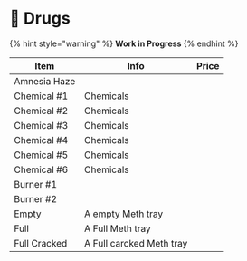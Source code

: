 # 🌱 Drugs

{% hint style="warning" %}
**Work in Progress**
{% endhint %}

| Item                                                                                      | Info                     | Price |
| ----------------------------------------------------------------------------------------- | ------------------------ | ----- |
| <img src="../.gitbook/assets/Amnesia_Haze_15100.png" alt="" data-size="line">Amnesia Haze |                          |       |
| <img src="../.gitbook/assets/Chemical_1_15600.png" alt="" data-size="line">Chemical #1    | Chemicals                |       |
| <img src="../.gitbook/assets/Chemical_2_15601.png" alt="" data-size="line">Chemical #2    | Chemicals                |       |
| <img src="../.gitbook/assets/Chemical_3_15602.png" alt="" data-size="line">Chemical #3    | Chemicals                |       |
| <img src="../.gitbook/assets/Chemical_4_15603.png" alt="" data-size="line">Chemical #4    | Chemicals                |       |
| <img src="../.gitbook/assets/Chemical_5_15604.png" alt="" data-size="line">Chemical #5    | Chemicals                |       |
| <img src="../.gitbook/assets/Chemical_6_15605.png" alt="" data-size="line">Chemical #6    | Chemicals                |       |
| <img src="../.gitbook/assets/Burner_1_15400.png" alt="" data-size="line">Burner #1        |                          |       |
| <img src="../.gitbook/assets/Burner_2_15401 (1).png" alt="" data-size="line">Burner #2    |                          |       |
| <img src="../.gitbook/assets/Empty_15500.png" alt="" data-size="line">Empty               | A empty Meth tray        |       |
| <img src="../.gitbook/assets/Full_15501.png" alt="" data-size="line">Full                 | A Full Meth tray         |       |
| <img src="../.gitbook/assets/Full_Cracked_15502.png" alt="" data-size="line">Full Cracked | A Full carcked Meth tray |       |
